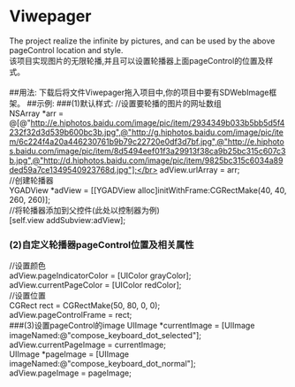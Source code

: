 # Viwepager
The project realize the infinite by pictures, and can be used by the above pageControl location and style.<br>    该项目实现图片的无限轮播,并且可以设置轮播器上面pageControl的位置及样式。</br>  
##用法:
    下载后将文件Viwepager拖入项目中,你的项目中要有SDWebImage框架。
##示例:
###(1)默认样式:
//设置要轮播的图片的网址数组
<br>NSArray *arr = @[@"http://e.hiphotos.baidu.com/image/pic/item/2934349b033b5bb5d5f4232f32d3d539b600bc3b.jpg",@"http://g.hiphotos.baidu.com/image/pic/item/6c224f4a20a446230761b9b79c22720e0df3d7bf.jpg",@"http://e.hiphotos.baidu.com/image/pic/item/8d5494eef01f3a29913f38ca9b25bc315c607c3b.jpg",@"http://d.hiphotos.baidu.com/image/pic/item/9825bc315c6034a89ded59a7ce1349540923768d.jpg"];</br> 
adView.urlArray = arr;
<br>//创建轮播器</br> 
YGADView *adView = [[YGADView alloc]initWithFrame:CGRectMake(40, 40, 260, 260)]; 
<br>//将轮播器添加到父控件(此处以控制器为例)</br> 
[self.view addSubview:adView]; 
### (2)自定义轮播器pageControl位置及相关属性
//设置颜色
 <br>adView.pageIndicatorColor = [UIColor grayColor];</br> 
 adView.currentPageColor = [UIColor redColor];
<br>//设置位置</br> 
CGRect rect = CGRectMake(50, 80, 0, 0);
 <br>adView.pageControlFrame = rect;</br> 
###(3)设置pageControl的image
UIImage *currentImage = [UIImage imageNamed:@"compose_keyboard_dot_selected"];
 <br>adView.currentPageImage = currentImage;</br> 
 UIImage *pageImage = [UIImage imageNamed:@"compose_keyboard_dot_normal"];
 <br>adView.pageImage = pageImage;</br> 
